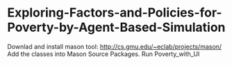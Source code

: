 # Exploring-Factors-and-Policies-for-Poverty-by-Agent-Based-Simulation


Downlad and install mason tool: http://cs.gmu.edu/~eclab/projects/mason/
Add the classes into Mason Source Packages.
Run Poverty_with_UI

